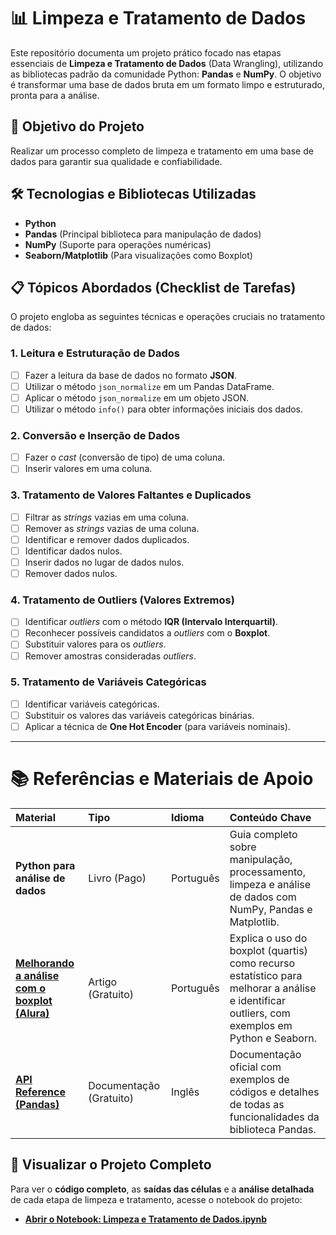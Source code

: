 # 📊 Limpeza e Tratamento de Dados

Este repositório documenta um projeto prático focado nas etapas essenciais de **Limpeza e Tratamento de Dados** (Data Wrangling), utilizando as bibliotecas padrão da comunidade Python: **Pandas** e **NumPy**. O objetivo é transformar uma base de dados bruta em um formato limpo e estruturado, pronta para a análise.

## 🎯 Objetivo do Projeto

Realizar um processo completo de limpeza e tratamento em uma base de dados para garantir sua qualidade e confiabilidade.

## 🛠️ Tecnologias e Bibliotecas Utilizadas

* **Python**
* **Pandas** (Principal biblioteca para manipulação de dados)
* **NumPy** (Suporte para operações numéricas)
* **Seaborn/Matplotlib** (Para visualizações como Boxplot)

## 📋 Tópicos Abordados (Checklist de Tarefas)

O projeto engloba as seguintes técnicas e operações cruciais no tratamento de dados:

### 1. Leitura e Estruturação de Dados

* [ ] Fazer a leitura da base de dados no formato **JSON**.
* [ ] Utilizar o método `json_normalize` em um Pandas DataFrame.
* [ ] Aplicar o método `json_normalize` em um objeto JSON.
* [ ] Utilizar o método `info()` para obter informações iniciais dos dados.

### 2. Conversão e Inserção de Dados

* [ ] Fazer o *cast* (conversão de tipo) de uma coluna.
* [ ] Inserir valores em uma coluna.

### 3. Tratamento de Valores Faltantes e Duplicados

* [ ] Filtrar as *strings* vazias em uma coluna.
* [ ] Remover as *strings* vazias de uma coluna.
* [ ] Identificar e remover dados duplicados.
* [ ] Identificar dados nulos.
* [ ] Inserir dados no lugar de dados nulos.
* [ ] Remover dados nulos.

### 4. Tratamento de Outliers (Valores Extremos)

* [ ] Identificar *outliers* com o método **IQR (Intervalo Interquartil)**.
* [ ] Reconhecer possíveis candidatos a *outliers* com o **Boxplot**.
* [ ] Substituir valores para os *outliers*.
* [ ] Remover amostras consideradas *outliers*.

### 5. Tratamento de Variáveis Categóricas

* [ ] Identificar variáveis categóricas.
* [ ] Substituir os valores das variáveis categóricas binárias.
* [ ] Aplicar a técnica de **One Hot Encoder** (para variáveis nominais).

---

# 📚 Referências e Materiais de Apoio

| Material | Tipo | Idioma | Conteúdo Chave |
| :--- | :--- | :--- | :--- |
| **Python para análise de dados** | Livro (Pago) | Português | Guia completo sobre manipulação, processamento, limpeza e análise de dados com NumPy, Pandas e Matplotlib. |
| **[Melhorando a análise com o boxplot (Alura)](https://www.alura.com.br/artigos/melhorando-a-analise-com-o-boxplot)** | Artigo (Gratuito) | Português | Explica o uso do boxplot (quartis) como recurso estatístico para melhorar a análise e identificar outliers, com exemplos em Python e Seaborn. |
| **[API Reference (Pandas)](https://pandas.pydata.org/docs/reference/index.html)** | Documentação (Gratuito) | Inglês | Documentação oficial com exemplos de códigos e detalhes de todas as funcionalidades da biblioteca Pandas. |


## 🔎 Visualizar o Projeto Completo

Para ver o **código completo**, as **saídas das células** e a **análise detalhada** de cada etapa de limpeza e tratamento, acesse o notebook do projeto:

* [**Abrir o Notebook: Limpeza e Tratamento de Dados.ipynb**](Limpeza_e_Tratamento_de_Dados.ipynb)
